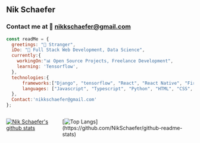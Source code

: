 ## Nik Schaefer
### Contact me at 📧  nikkschaefer@gmail.com
```js
const readMe = { 
  greetings: "👋 Stranger",
  iDo: "🚀 Full Stack Web Development, Data Science",
  currently:{
    workingOn:"📊 Open Source Projects, Freelance Development",
    learning: 'Tensorflow',
  },
  technologies:{
      frameworks:["Django", "tensorflow", "React", "React Native", "Firebase"],
      languages: ["Javascript", "Typescript", "Python", "HTML", "CSS", "C#"],
  },
  Contact:'nikkschaefer@gmail.com'
};
```

<div style="display:flex; justify-content: space-evenly">
  
[![Nik Schaefer's github stats](https://github-readme-stats.vercel.app/api?username=NikSchaefer&count_private=true&layout=compact&show_icons=true&line_height=21&bg_color=0,64FFDA,64FFDA,A9EFDE,F2FFFC&count_private=true&theme=radical" )](https://github.com/NikSchaefer/github-readme-stats)

[![Top Langs](https://github-readme-stats.vercel.app/api/top-langs/?username=NikSchaefer&hide=c%23,shaderlab,hlsl&langs_count=8&show_icons=true&line_height=21&bg_color=0,64FFDA,64FFDA,A9EFDE,F2FFFC&count_private=true&theme=radical")](https://github.com/NikSchaefer/github-readme-stats)
</div>
<!-- 
![Selenium](https://img.shields.io/badge/selenium%20-%23E34F26.svg?&style=for-the-badge&logo=Google%20Chrome&logoColor=white)
![TypeScript](https://img.shields.io/badge/-TypeScript-%233178C6?&style=for-the-badge&logo=Typescript&logoColor=white)
![Javascript](https://img.shields.io/badge/-Javascript-ffb400?style=for-the-badge&logo=javascript&logoColor=ffff3f)
![GitHub](https://img.shields.io/badge/-GitHub-%23181717?&style=for-the-badge&logo=GitHub&logoColor=white)
![Node](https://img.shields.io/badge/-Node.js-%23339933?&style=for-the-badge&logo=Node.js&logoColor=white)
![Python](https://img.shields.io/badge/-Python-%233776AB?&style=for-the-badge&logo=Python&logoColor=white)
![AWS Services](https://img.shields.io/badge/-AWS%20SERVICES-%23424160?&style=for-the-badge&logo=Amazon%20AWS&logoColor=white)
![VSCode](https://img.shields.io/badge/-vscode-007ACC?style=for-the-badge&logo=visual-studio-code)
![Heroku](https://img.shields.io/badge/-heroku?style=for-the-badge&logo=heroku)

![Git](https://img.shields.io/badge/git%20-%23F05032.svg?&style=for-the-badge&logo=git&logoColor=white)
![HTML](https://img.shields.io/badge/html%20-%23E34F26.svg?&style=for-the-badge&logo=html5&logoColor=white)
![CSS](https://img.shields.io/badge/css%20-%231572B6.svg?&style=for-the-badge&logo=css3&logoColor=white)
-->

### Portfolio
You can find my portfolio [Here](https://nikschaefer.tech/)












